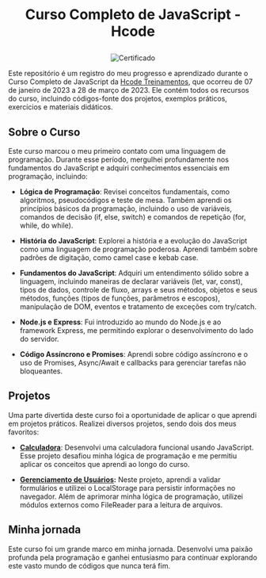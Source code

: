 # <p align="center">Curso Completo de JavaScript - Hcode</p>
<p align="center">
  <img src="https://github.com/GabrielLima5/curso-javascript-hcode/raw/main/Certificado/certificate.jpg" alt="Certificado">
</p>
Este repositório é um registro do meu progresso e aprendizado durante o Curso Completo de JavaScript da <a href="https://hcode.com.br/">Hcode Treinamentos</a>, que ocorreu de 07 de janeiro de 2023 a 28 de março de 2023.
Ele contém todos os recursos do curso, incluindo códigos-fonte dos projetos, exemplos práticos, exercícios e materiais didáticos.

## Sobre o Curso
Este curso marcou o meu primeiro contato com uma linguagem de programação. Durante esse período, mergulhei profundamente nos fundamentos do JavaScript e adquiri conhecimentos essenciais em programação, incluindo:

* **Lógica de Programação**: Revisei conceitos fundamentais, como algoritmos, pseudocódigos e teste de mesa. Também aprendi os princípios básicos da programação, incluindo o uso de variáveis, comandos de decisão (if, else, switch) e comandos de repetição (for, while, do while).

* **História do JavaScript**: Explorei a história e a evolução do JavaScript como uma linguagem de programação poderosa. Aprendi também sobre padrões de digitação, como camel case e kebab case.

* **Fundamentos do JavaScript**: Adquiri um entendimento sólido sobre a linguagem, incluindo maneiras de declarar variáveis (let, var, const), tipos de dados, controle de fluxo, arrays e seus métodos, objetos e seus métodos, funções (tipos de funções, parâmetros e escopos), manipulação de DOM, eventos e tratamento de exceções com try/catch.

* **Node.js e Express**: Fui introduzido ao mundo do Node.js e ao framework Express, me permitindo explorar o desenvolvimento do lado do servidor.

* **Código Assíncrono e Promises**: Aprendi sobre código assíncrono e o uso de Promises, Async/Await e callbacks para gerenciar tarefas não bloqueantes.

## Projetos
Uma parte divertida deste curso foi a oportunidade de aplicar o que aprendi em projetos práticos. Realizei diversos projetos, sendo dois dos meus favoritos:

* **<a href="https://github.com/GabrielLima5/calculadora-hcode">Calculadora</a>**: Desenvolvi uma calculadora funcional usando JavaScript. Esse projeto desafiou minha lógica de programação e me permitiu aplicar os conceitos que aprendi ao longo do curso.

* **<a href="https://github.com/GabrielLima5/crud-hcode">Gerenciamento de Usuários</a>:** Neste projeto, aprendi a validar formulários e utilizei o LocalStorage para persistir informações no navegador. Além de aprimorar minha lógica de programação, utilizei módulos externos como FileReader para a leitura de arquivos.

## Minha jornada
Este curso foi um grande marco em minha jornada. Desenvolvi uma paixão profunda pela programação e ganhei entusiasmo para continuar explorando este vasto mundo de códigos que nunca terá fim.

